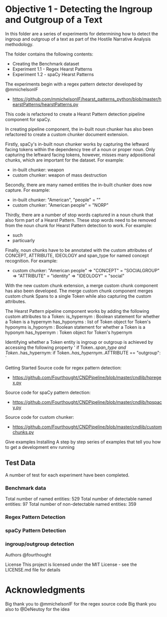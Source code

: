# Objective 1 - Detecting the Ingroup and Outgroup of a Text
In this folder are a series of experiments for determining how to detect the ingroup and outgroup of a text as part of the Hostile Narrative Analysis methodology.

The folder contains the following contents:
- Creating the Benchmark dataset
- Experiment 1.1 - Regex Hearst Patterns
- Experiment 1.2 - spaCy Hearst Patterns

The experiments begin with a regex pattern detector developed by @mmichelsonIF
- https://github.com/mmichelsonIF/hearst_patterns_python/blob/master/hearstPatterns/hearstPatterns.py

This code is refactored to create a Hearst Pattern detection pipeline component for spaCy.

In creating pipeline component, the in-built noun chunker has also been refactored to create a custom chunker document extension. 

Firstly, spaCy's in-built noun chunker works by capturing the leftward facing tokens within the dependency tree of a noun or proper noun. Only capturing the leftward facing tokens, however, misses many adpositional chunks, which are important for the dataset. For example:
- in-built chunker: weapon
- custom chunker: weapon of mass destruction

Secondly, there are many named entities the in-built chunker does now capture. For example:
- in-built chunker: "American", "people" = ""
- custom chunker: "American people" = "NORP"

Thirdly, there are a number of stop words captured in a noun chunk that also form part of a Hearst Pattern. These stop words need to be removed from the noun chunk for Hearst Pattern detection to work. For example:
- such
- particuarly

Finally, noun chunks have to be annotated with the custom attributes of CONCEPT, ATTRIBUTE, IDEOLOGY and span_type for named concept recognition. For example:
- custom chunker: "American people" => "CONCEPT" = "SOCIALGROUP" => "ATTRIBUTE" = "identity" => "IDEOLOGY" = "social"

With the new custom chunk extension, a merge custom chunk component has also been developed. The merge custom chunk component merges custom chunk Spans to a single Token while also capturing the custom attributes.

The Hearst Pattern pipeline component works by adding the following custom attributes to a Token:
        is_hypernym : Boolean statement for whether a Token is a hypernym
        has_hyponyms : list of Token object for Token's hyponyms
        is_hyponym : Boolean statement for whether a Token is a hyponym
        has_hypernym : Token object for Token's hypernym

Identifying whether a Token entity is ingroup or outgroup is achieved by accessing the following property
'
    if Token._.span_type and Token._.has_hypernym:
        if Token._.has_hypernym._.ATTRIBUTE == "outgroup":
`

Getting Started
Source code for regex pattern detection:
- https://github.com/Fourthought/CNDPipeline/blob/master/cndlib/hpregex.py

Source code for spaCy pattern detection:
- https://github.com/Fourthought/CNDPipeline/blob/master/cndlib/hpspacy.py 

Source code for custom chunker:
- https://github.com/Fourthought/CNDPipeline/blob/master/cndlib/customchunks.py


Give examples
Installing
A step by step series of examples that tell you how to get a development env running

## Test Data
A number of test for each experiment have been completed.

### Benchmark data
Total number of named entities: 529
Total number of detectable named entities: 97
Total number of non-detectable named entities: 359

### Regex Pattern Detection

### spaCy Pattern Detection

### ingroup/outgroup detection


Authors
@fourthought

License
This project is licensed under the MIT License - see the LICENSE.md file for details

# Acknowledgments
Big thank you to @mmichelsonIF for the regex source code
Big thank you also to @DeNeutoy for the idea